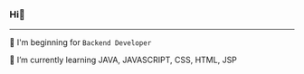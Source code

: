 ### Hi👋 
---

🐣 I'm beginning for `Backend Developer`

🌱 I’m currently learning JAVA, JAVASCRIPT, CSS, HTML, JSP





